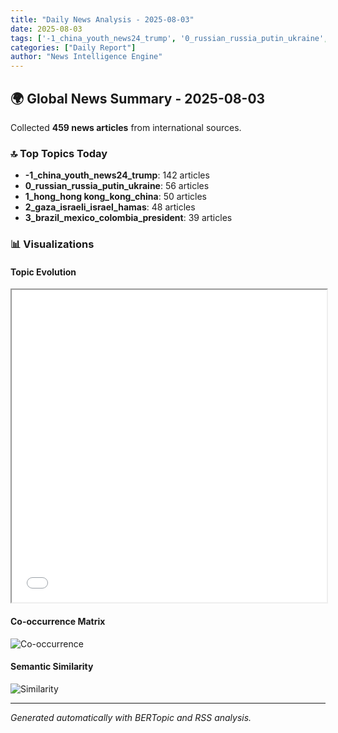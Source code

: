 ```yaml
---
title: "Daily News Analysis - 2025-08-03"
date: 2025-08-03
tags: ['-1_china_youth_news24_trump', '0_russian_russia_putin_ukraine', '1_hong_hong kong_kong_china']
categories: ["Daily Report"]
author: "News Intelligence Engine"
---
```


## 🌍 Global News Summary - 2025-08-03

Collected **459 news articles** from international sources.

### 🔝 Top Topics Today
- **-1_china_youth_news24_trump**: 142 articles
- **0_russian_russia_putin_ukraine**: 56 articles
- **1_hong_hong kong_kong_china**: 50 articles
- **2_gaza_israeli_israel_hamas**: 48 articles
- **3_brazil_mexico_colombia_president**: 39 articles


### 📊 Visualizations

#### Topic Evolution
<iframe src="/results/daily/2025-08-03/topic_evolution.html" width="100%" height="500"></iframe>

#### Co-occurrence Matrix
![Co-occurrence](/event-context/results/daily/2025-08-03/cooccurrence.png)

#### Semantic Similarity
![Similarity](/event-context/results/daily/2025-08-03/semantic_similarity.png)

---

*Generated automatically with BERTopic and RSS analysis.*
